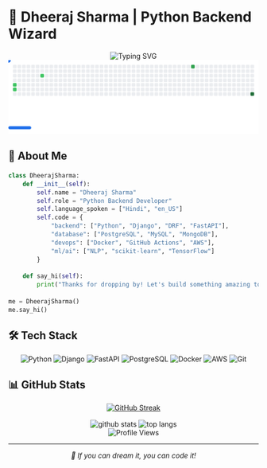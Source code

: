 # 🐍 Dheeraj Sharma | Python Backend Wizard 

<div align="center">
<img src="https://readme-typing-svg.demolab.com?font=Fira+Code&size=32&duration=2800&pause=2000&color=A8FEF6&center=true&vCenter=true&width=940&lines=Hi+folks!%2C+Welcome+to+my+Github+profile;Python+Backend+Developer+%7C+Django+Expert;AI+and+Machine+Learning+Enthusiast" alt="Typing SVG" />
</div>

<!-- Breakout Game Animation -->
<div align="center">
  <picture>
    <source media="(prefers-color-scheme: dark)" srcset="images/breakout-dark.svg">
    <source media="(prefers-color-scheme: light)" srcset="images/breakout-light.svg">
    <img alt="Shows a Breakout game visualization of my GitHub contributions" src="images/breakout-light.svg">
  </picture>
</div>

## 🚀 About Me

```python
class DheerajSharma:
    def __init__(self):
        self.name = "Dheeraj Sharma"
        self.role = "Python Backend Developer"
        self.language_spoken = ["Hindi", "en_US"]
        self.code = {
            "backend": ["Python", "Django", "DRF", "FastAPI"],
            "database": ["PostgreSQL", "MySQL", "MongoDB"],
            "devops": ["Docker", "GitHub Actions", "AWS"],
            "ml/ai": ["NLP", "scikit-learn", "TensorFlow"]
        }
        
    def say_hi(self):
        print("Thanks for dropping by! Let's build something amazing together!")

me = DheerajSharma()
me.say_hi()
```

## 🛠️ Tech Stack

<div align="center">
  
![Python](https://img.shields.io/badge/-Python-3776AB?style=flat-square&logo=Python&logoColor=white)
![Django](https://img.shields.io/badge/-Django-092E20?style=flat-square&logo=Django&logoColor=white)
![FastAPI](https://img.shields.io/badge/-FastAPI-009688?style=flat-square&logo=FastAPI&logoColor=white)
![PostgreSQL](https://img.shields.io/badge/-PostgreSQL-336791?style=flat-square&logo=PostgreSQL&logoColor=white)
![Docker](https://img.shields.io/badge/-Docker-2496ED?style=flat-square&logo=Docker&logoColor=white)
![AWS](https://img.shields.io/badge/-AWS-232F3E?style=flat-square&logo=Amazon-AWS&logoColor=white)
![Git](https://img.shields.io/badge/-Git-F05032?style=flat-square&logo=Git&logoColor=white)

</div>

## 📊 GitHub Stats

<div align="center">
  
[![GitHub Streak](https://github-readme-streak-stats.herokuapp.com/?user=Dj-1000&theme=tokyonight)](https://git.io/streak-stats)
  
<img src="https://github-readme-stats.vercel.app/api?username=Dj-1000&show_icons=true&theme=tokyonight" alt="github stats" width="48%" align="center">
  
<img src="https://github-readme-stats.vercel.app/api/top-langs/?username=Dj-1000&layout=compact&theme=tokyonight" alt="top langs" width="48%" align="center">

</div>

<!-- Profile Views Counter -->
<div align="center">
  <img src="https://komarev.com/ghpvc/?username=Dj-1000&color=blueviolet&style=flat-square&label=Profile+Views" alt="Profile Views">
</div>

---

<div align="center">
  <i>🎯 If you can dream it, you can code it!</i>
</div>
